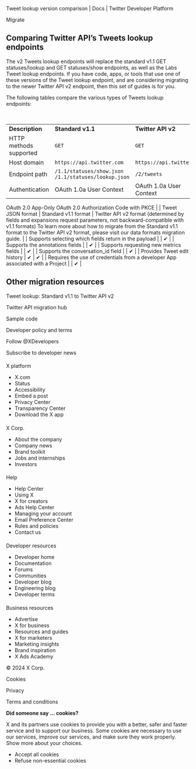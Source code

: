 



Tweet lookup version comparison | Docs | Twitter Developer Platform 





































































































Migrate



Comparing Twitter API’s Tweets lookup endpoints
-----------------------------------------------


The v2 Tweets lookup endpoints will replace the standard v1.1 GET statuses/lookup and GET statuses/show endpoints, as well as the Labs Tweet lookup endpoints. If you have code, apps, or tools that use one of these versions of the Tweet lookup endpoint, and are considering migrating to the newer Twitter API v2 endpoint, then this set of guides is for you. 


The following tables compare the various types of Tweets lookup endpoints:  

 




|  |  |  |
| --- | --- | --- |
| **Description** | **Standard v1.1** | **Twitter API v2** |
| HTTP methods supported | `GET` | `GET` |
| Host domain | `https://api.twitter.com` | `https://api.twitter.com` |
| Endpoint path | `/1.1/statuses/show.json` `/1.1/statuses/lookup.json` | `/2/tweets` |
| Authentication | OAuth 1.0a User Context | OAuth 1.0a User Context
OAuth 2.0 App-Only
OAuth 2.0 Authorization Code with PKCE |
| Tweet JSON format | Standard v1.1 format | Twitter API v2 format (determined by fields and expansions request parameters, not backward-compatible with v1.1 formats)
To learn more about how to migrate from the Standard v1.1 format to the Twitter API v2 format, please visit our data formats migration guide. |
| Supports selecting which fields return in the payload |  | ✔ |
| Supports the annotations fields |  | ✔ |
| Supports requesting new metrics fields |  | ✔ |
| Supports the conversation\_id field |  | ✔ |
| Provides Tweet edit history | ✔ | ✔ |
| Requires the use of credentials from a developer App associated with a Project |  | ✔ |










Other migration resources
-------------------------






Tweet lookup: Standard v1.1 to Twitter API v2


Twitter API migration hub


Sample code



















Developer policy and terms


Follow @XDevelopers


Subscribe to developer news












#### 
 X platform


* X.com
* Status
* Accessibility
* Embed a post
* Privacy Center
* Transparency Center
* Download the X app




#### 
 X Corp.


* About the company
* Company news
* Brand toolkit
* Jobs and internships
* Investors




#### 
 Help


* Help Center
* Using X
* X for creators
* Ads Help Center
* Managing your account
* Email Preference Center
* Rules and policies
* Contact us




#### 
 Developer resources


* Developer home
* Documentation
* Forums
* Communities
* Developer blog
* Engineering blog
* Developer terms




#### 
 Business resources


* Advertise
* X for business
* Resources and guides
* X for marketers
* Marketing insights
* Brand inspiration
* X Ads Academy









 © 2024 X Corp.
 


Cookies


Privacy


Terms and conditions






















**Did someone say … cookies?**  
  


 X and its partners use cookies to provide you with a better, safer and
 faster service and to support our business. Some cookies are necessary to use
 our services, improve our services, and make sure they work properly.
 Show more about your choices.


 




* Accept all cookies
* Refuse non-essential cookies















